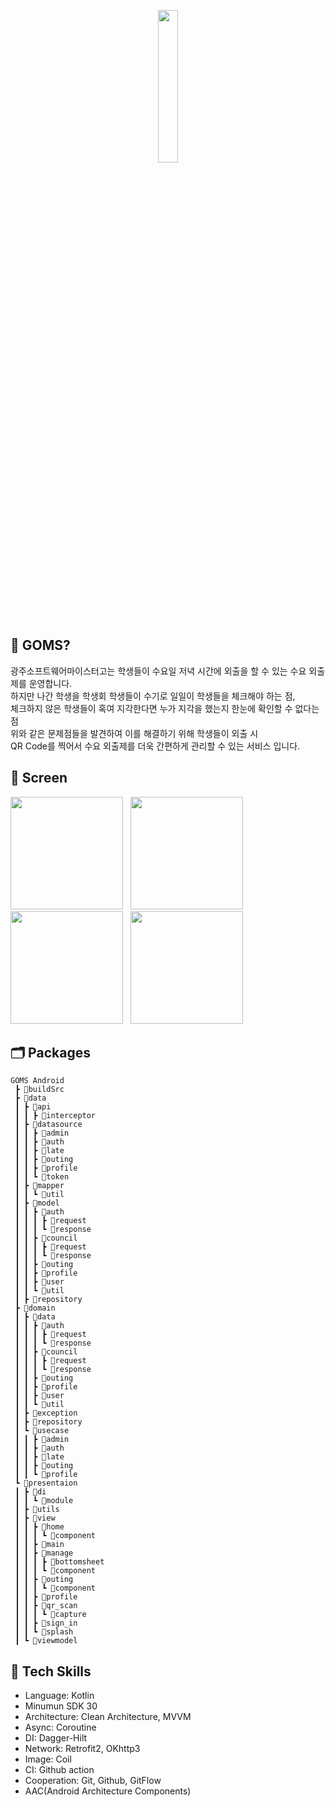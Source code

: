 <p align="center">
 <img src = https://github.com/team-goms/GOMS-Android/assets/84944098/571e4307-0713-4351-83ce-7e055428db46.png width=25% />
</p> 

## 🤔 GOMS?
광주소프트웨어마이스터고는 학생들이 수요일 저녁 시간에 외출을 할 수 있는 수요 외출제를 운영합니다.<br>
하지만 나간 학생을 학생회 학생들이 수기로 일일이 학생들을 체크해야 하는 점,<br> 
체크하지 않은 학생들이 혹여 지각한다면 누가 지각을 했는지 한눈에 확인할 수 없다는 점<br>
위와 같은 문제점들을 발견하여 이를 해결하기 위해 학생들이 외출 시<br>
QR Code를 찍어서 수요 외출제를 더욱 간편하게 관리할 수 있는 서비스 입니다. <br> 

## 📱 Screen
<p>
<img src = https://github.com/team-goms/GOMS-Android/assets/84944098/d3b3cd2f-1233-4abe-9f79-3af32ab36f97.png width=180 /> &nbsp;
<img src = https://github.com/team-goms/GOMS-Android/assets/84944098/d5b743b8-1ed7-4aea-9584-acd4a1cb7a42.png width=180 /> &nbsp;
<img src = https://github.com/team-goms/GOMS-Android/assets/84944098/e7e214bb-e9ba-4ddd-8a65-239f60475c4c.png width=180 /> &nbsp;
<img src = https://github.com/team-goms/GOMS-Android/assets/84944098/46b10027-e535-4808-8359-1d1f3eaf5372.png width=180 />
</p>

## 🗂️ Packages
```
GOMS Android
 ┣ 📂buildSrc
 ┣ 📂data
 ┃ ┣ 📂api
 ┃ ┃ ┣ 📂interceptor
 ┃ ┣ 📂datasource
 ┃ ┃ ┣ 📂admin
 ┃ ┃ ┣ 📂auth
 ┃ ┃ ┣ 📂late
 ┃ ┃ ┣ 📂outing
 ┃ ┃ ┣ 📂profile
 ┃ ┃ ┗ 📂token
 ┃ ┣ 📂mapper
 ┃ ┃ ┗ 📂util
 ┃ ┣ 📂model
 ┃ ┃ ┣ 📂auth
 ┃ ┃ ┃ ┣ 📂request
 ┃ ┃ ┃ ┗ 📂response
 ┃ ┃ ┣ 📂council
 ┃ ┃ ┃ ┣ 📂request
 ┃ ┃ ┃ ┗ 📂response
 ┃ ┃ ┣ 📂outing
 ┃ ┃ ┣ 📂profile
 ┃ ┃ ┣ 📂user
 ┃ ┃ ┗ 📂util
 ┃ ┣ 📂repository
 ┣ 📂domain
 ┃ ┣ 📂data
 ┃ ┃ ┣ 📂auth
 ┃ ┃ ┃ ┣ 📂request
 ┃ ┃ ┃ ┗ 📂response
 ┃ ┃ ┣ 📂council
 ┃ ┃ ┃ ┣ 📂request
 ┃ ┃ ┃ ┗ 📂response
 ┃ ┃ ┣ 📂outing
 ┃ ┃ ┣ 📂profile
 ┃ ┃ ┣ 📂user
 ┃ ┃ ┗ 📂util
 ┃ ┣ 📂exception
 ┃ ┣ 📂repository
 ┃ ┗ 📂usecase
 ┃ ┃ ┣ 📂admin
 ┃ ┃ ┣ 📂auth
 ┃ ┃ ┣ 📂late
 ┃ ┃ ┣ 📂outing
 ┃ ┃ ┗ 📂profile
 ┗ 📂presentaion
 ┃ ┣ 📂di
 ┃ ┃ ┗ 📂module
 ┃ ┣ 📂utils
 ┃ ┣ 📂view
 ┃ ┃ ┣ 📂home
 ┃ ┃ ┃ ┗ 📂component
 ┃ ┃ ┣ 📂main
 ┃ ┃ ┣ 📂manage
 ┃ ┃ ┃ ┣ 📂bottomsheet
 ┃ ┃ ┃ ┗ 📂component
 ┃ ┃ ┣ 📂outing
 ┃ ┃ ┃ ┗ 📂component
 ┃ ┃ ┣ 📂profile
 ┃ ┃ ┣ 📂qr_scan
 ┃ ┃ ┃ ┗ 📂capture
 ┃ ┃ ┣ 📂sign_in
 ┃ ┃ ┗ 📂splash 
 ┃ ┗ 📂viewmodel
```

## :rocket: Tech Skills
- Language: Kotlin
- Minumun SDK 30
- Architecture: Clean Architecture, MVVM
- Async: Coroutine
- DI: Dagger-Hilt
- Network: Retrofit2, OKhttp3
- Image: Coil
- CI: Github action
- Cooperation: Git, Github, GitFlow
- AAC(Android Architecture Components)

